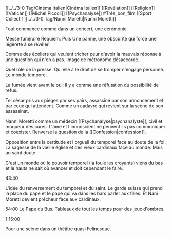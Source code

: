 [[../../3-0 Tag/Cinéma Italien|Cinéma Italien]] [[Révélation]] [[Religion]] [[Vatican]] [[Michel Piccoli]] [[Psychanalyse]] #Trés_bon_film  [[Sport Collectif [[../../3-0 Tag/Nanni Moretti|Nanni Moretti]]


Tout commence comme dans un concert, une cérémonie. 

Messe funéraire Requiem.
Puis 
Une panne, une obscurité qui force une légèreté à se révéler.

Comme des écoliers qui veulent tricher peur d'avoir la mauvais réponse à une question qui n'en a pas. Image de métronome désaccordé.

Quel rôle de la presse. Qui elle a le droit de se tromper n'engage personne. Le monde temporel.

La fumée vient avant le oui; il y a comme une réfutation du possibilité de refus.

Tel césar pris aux pièges par ses pairs, assassiné par son annoncement et par ceux qui attendent.
Comme un cadavre qui revient sur la scène de son assassinat. 

Nanni Moretti comme un médecin [[Psychanalyse|psychanalyste]], civil et moqueur des curés. L'âme et l'inconscient ne peuvent ils  pas communiquer et coexister. Renverse la question de la [[Confession|confession]].

Opposition entre la certitude et l'orgueil du temporel face au doute de la foi. La sagesse de la vieille église et des vieux cardinaux face au monde. Mais un saint doute.

C'est un monde où le pouvoir temporel (la foule les croyants) viens du bas et le hauts ne sait où avancer et doit cependant le faire.

43:40

L'idée du renversement du temporel et du saint. Le garde suisse qui prend la place du pape et le pape qui va dans les bars parler aux filles. Et Nani Moretti devient précheur face aux cardinaux.

54:00 Le Pape du Bus.
Tableaux de tout les temps pour des jeux d'ombres. 

1:15:00

Pour une scène dans un théâtre quasi Felinesque.